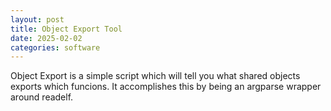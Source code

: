 ```yaml
---
layout: post
title: Object Export Tool
date: 2025-02-02
categories: software
---
```

Object Export is a simple script which will tell you what shared objects exports which funcions.
It accomplishes this by being an argparse wrapper around readelf.
